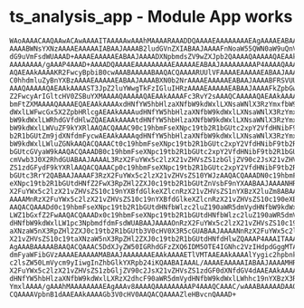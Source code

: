 # ts_analysis_app - Module App works

    WAoAAAACAAQAAwACAwAAAAITAAAAAwAAAhMAAAARAAADDQAAAAEAAAAAAAAEAgAAAAEABAAJ
    AAAABWNsYXNzAAAAEAAAAAIABAAJAAAAB2ludGVnZXIABAAJAAAAFnNoaW55QWN0aW9uQnV0
    dG9uVmFsdWUAAAD+AAAAEAAAAAEABAAJAAAADXNpbmdsZV9wZXJpb2QAAAAQAAAAAQAEAAkA
    AAAAAAAA/gAAAP4AAAD+AAAADQAAAAEAAAAAAAAAEAAAAAEABAAJAAAAAAAAAP4AAAAQAAAA
    AQAEAAkAAAAKR2FwcyBpbiB0cwAAABAAAAABAAQACQAAAARUUlVFAAAAEAAAAAEABAAJAAAA
    C0hhdmluZyBnYXBzAAAAEAAAAAEABAAJAAAABXN0b2NrAAAAEAAAAAEABAAJAAAABFRSVUUA
    AAAQAAAAAQAEAAkAAAAST3JpZ2luYWwgTkFzIGluIHRzAAAAEAAAAAEABAAJAAAAFkZpbGwg
    Z2FwcyArIGltcHV0ZSBuYXMAAAAQAAAAAQAEAAkAAAAFc3RvY2sAAAQCAAAAAQAEAAkAAAAF
    bmFtZXMAAAAQAAAAEQAEAAkAAAAxdHNfYW5hbHlzaXNfbW9kdWxlLXNsaWNlX3RzYmxfbW9k
    dWxlLWFwcGx5X2ZpbHRlcgAEAAkAAAAudHNfYW5hbHlzaXNfbW9kdWxlLXNsaWNlX3RzYmxf
    bW9kdWxlLWRhdGVfdHlwZQAEAAkAAAAtdHNfYW5hbHlzaXNfbW9kdWxlLXNsaWNlX3RzYmxf
    bW9kdWxlLWVuZF9kYXRlAAQACQAAAC90c19hbmFseXNpc19tb2R1bGUtc2xpY2VfdHNibF9t
    b2R1bGUtZm9jdXNfdmFycwAEAAkAAAAqdHNfYW5hbHlzaXNfbW9kdWxlLXNsaWNlX3RzYmxf
    bW9kdWxlLWluZGNkAAQACQAAACt0c19hbmFseXNpc19tb2R1bGUtc2xpY2VfdHNibF9tb2R1
    bGUtcGVyaW9kAAQACQAAADB0c19hbmFseXNpc19tb2R1bGUtc2xpY2VfdHNibF9tb2R1bGUt
    cmVwb3J0X2RhdGUABAAJAAAAL3RzX2FuYWx5c2lzX21vZHVsZS1zbGljZV90c2JsX21vZHVs
    ZS1zdGFydF9kYXRlAAQACQAAACp0c19hbmFseXNpc19tb2R1bGUtc2xpY2VfdHNibF9tb2R1
    bGUtc3RrY2QABAAJAAAAF3RzX2FuYWx5c2lzX21vZHVsZS10YWJzAAQACQAAADN0c19hbmFs
    eXNpc19tb2R1bGUtdHNfZ2FwX3RpZHl2ZXJ0c19tb2R1bGUtZnVsbF9nYXAABAAJAAAANHRz
    X2FuYWx5c2lzX21vZHVsZS10c19nYXBfdGlkeXZlcnRzX21vZHVsZS1nYXBzX2luZm8ABAAJ
    AAAAMnRzX2FuYWx5c2lzX21vZHVsZS10c19nYXBfdGlkeXZlcnRzX21vZHVsZS10c190eXBl
    AAQACQAAADd0c19hbmFseXNpc19tb2R1bGUtdHNfbWlzc2luZ190aWR5dmVydHNfbW9kdWxl
    LWZ1bGxfZ2FwAAQACQAAADx0c19hbmFseXNpc19tb2R1bGUtdHNfbWlzc2luZ190aWR5dmVy
    dHNfbW9kdWxlLW1pc3NpbmdfdmFsdWUABAAJAAAAOnRzX2FuYWx5c2lzX21vZHVsZS10c19t
    aXNzaW5nX3RpZHl2ZXJ0c19tb2R1bGUtb3V0cHV0X3R5cGUABAAJAAAANnRzX2FuYWx5c2lz
    X21vZHVsZS10c19taXNzaW5nX3RpZHl2ZXJ0c19tb2R1bGUtdHNfdHlwZQAAAP4AAAITAAAA
    AgAAABAAAAABAAQACQAAAC5DdXJyZW50IGRhdGFzZXQ6IDM5OTE4IGNhc2VzIHdpdGggMTAg
    dmFyaWFibGVzAAAAEAAAAAMABAAJAAAAAAAEAAkAAAAETlVMTAAEAAkAAAAlYygic2hpbnku
    c2lsZW50LmVycm9yIiwgInZhbGlkYXRpb24iKQAABAIAAAL/AAAAEAAAAAIABAAJAAAAMHRz
    X2FuYWx5c2lzX21vZHVsZS1zbGljZV90c2JsX21vZHVsZS1zdGF0dXNfdGV4dAAEAAkAAAA5
    dHNfYW5hbHlzaXNfbW9kdWxlLXRzX2dhcF90aWR5dmVydHNfbW9kdWxlLWhhc19nYXBzX3Rh
    YmxlAAAA/gAAAhMAAAAAAAAEAgAAAv8AAAAQAAAAAAAAAP4AAAQCAAAC/wAAABAAAAADAAQA
    CQAAAAVpbnB1dAAEAAkAAAAGb3V0cHV0AAQACQAAAAZleHBvcnQAAAD+

